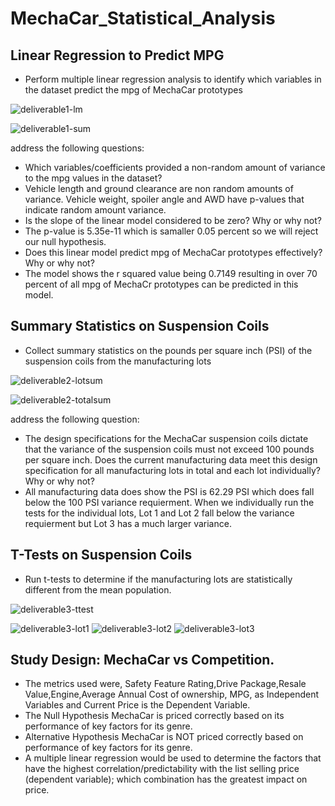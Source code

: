 # MechaCar_Statistical_Analysis

## Linear Regression to Predict MPG
* Perform multiple linear regression analysis to identify which variables in the dataset predict the mpg of MechaCar prototypes


![deliverable1-lm](https://user-images.githubusercontent.com/93004710/162029548-9743050e-93a8-4062-ab9c-846f18d8f987.png)



![deliverable1-sum](https://user-images.githubusercontent.com/93004710/162029564-031dc352-0585-48de-b45f-804c311cf3ef.png)



address the following questions:

* Which variables/coefficients provided a non-random amount of variance to the mpg values in the dataset?
* Vehicle length and ground clearance are non random amounts of variance. Vehicle weight, spoiler angle and AWD have p-values that indicate random amount variance.
* Is the slope of the linear model considered to be zero? Why or why not?
* The p-value is 5.35e-11 which is samaller 0.05 percent so we will reject our null hypothesis.
* Does this linear model predict mpg of MechaCar prototypes effectively? Why or why not?
* The model shows the r squared value being 0.7149 resulting in over 70 percent of all mpg of MechaCr prototypes can be predicted in this model.


## Summary Statistics on Suspension Coils
* Collect summary statistics on the pounds per square inch (PSI) of the suspension coils from the manufacturing lots

![deliverable2-lotsum](https://user-images.githubusercontent.com/93004710/162035609-1b41286b-539a-4ea1-a131-54d43a8080d4.png)

![deliverable2-totalsum](https://user-images.githubusercontent.com/93004710/162032959-d13f9899-622e-44a4-b951-22cec3ed40f3.png)



address the following question:

* The design specifications for the MechaCar suspension coils dictate that the variance of the suspension coils must not exceed 100 pounds per square inch. Does the current manufacturing data meet this design specification for all manufacturing lots in total and each lot individually? Why or why not?
* All manufacturing data does show the PSI is 62.29 PSI which does fall below the 100 PSI variance requierment. When we individually run the tests for the individual lots, Lot 1 and Lot 2 fall below the variance requierment but Lot 3 has a much larger variance.



## T-Tests on Suspension Coils
* Run t-tests to determine if the manufacturing lots are statistically different from the mean population.


![deliverable3-ttest](https://user-images.githubusercontent.com/93004710/162037381-0b15fbe3-0497-4885-835e-1701d84622c8.png)


![deliverable3-lot1](https://user-images.githubusercontent.com/93004710/162037405-280231e4-74d7-4361-b7ca-5ed6d8daec10.png)
![deliverable3-lot2](https://user-images.githubusercontent.com/93004710/162037425-15156c3f-8aa2-40c3-84d0-16bad0bad3a4.png)
![deliverable3-lot3](https://user-images.githubusercontent.com/93004710/162037446-03cc2e36-eafe-487e-8cf3-692d68e4f5fd.png)


## Study Design: MechaCar vs Competition.
* The metrics used were, Safety Feature Rating,Drive Package,Resale Value,Engine,Average Annual Cost of ownership, MPG, as Independent Variables and Current Price is the Dependent Variable.
* The Null Hypothesis MechaCar is priced correctly based on its performance of key factors for its genre.
* Alternative Hypothesis MechaCar is NOT priced correctly based on performance of key factors for its genre.
* A multiple linear regression would be used to determine the factors that have the highest correlation/predictability with the list selling price (dependent variable); which combination has the greatest impact on price.

